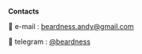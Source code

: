 **Contacts**

💌 e-mail : beardness.andy@gmail.com

💬 telegram : [@beardness](https://t.me/beardness)
